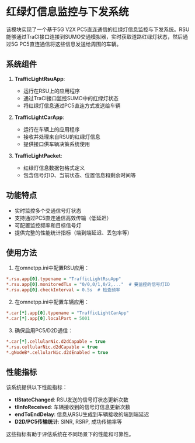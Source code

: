 # 红绿灯信息监控与下发系统

该模块实现了一个基于5G V2X PC5直连通信的红绿灯信息监控与下发系统。RSU能够通过TraCI接口连接到SUMO交通模拟器，实时获取道路红绿灯状态，然后通过5G PC5直连通信将这些信息发送给周围的车辆。

## 系统组件

1. **TrafficLightRsuApp**: 
   - 运行在RSU上的应用程序
   - 通过TraCI接口监控SUMO中的红绿灯状态
   - 将红绿灯信息通过PC5直连方式发送给车辆

2. **TrafficLightCarApp**:
   - 运行在车辆上的应用程序
   - 接收并处理来自RSU的红绿灯信息
   - 提供接口供车辆决策系统使用

3. **TrafficLightPacket**:
   - 红绿灯信息数据包格式定义
   - 包含信号灯ID、当前状态、位置信息和剩余时间等

## 功能特点

- 实时监控多个交通信号灯状态
- 支持通过PC5直连通信高效传输（低延迟）
- 可配置监控频率和目标信号灯
- 提供完整的性能统计指标（端到端延迟、丢包率等）

## 使用方法

1. 在omnetpp.ini中配置RSU应用：
```ini
*.rsu.app[0].typename = "TrafficLightRsuApp"
*.rsu.app[0].monitoredTLs = "0/0,0/1,0/2,..."  # 要监控的信号灯ID
*.rsu.app[0].checkInterval = 0.5s  # 检查频率
```

2. 在omnetpp.ini中配置车辆应用：
```ini
*.car[*].app[0].typename = "TrafficLightCarApp"
*.car[*].app[0].localPort = 5001
```

3. 确保启用PC5/D2D通信：
```ini
*.car[*].cellularNic.d2dCapable = true
*.rsu.cellularNic.d2dCapable = true
*.gNodeB*.cellularNic.d2dEnabled = true
```

## 性能指标

该系统提供以下性能指标：

- **tlStateChanged**: RSU发送的信号灯状态更新次数
- **tlInfoReceived**: 车辆接收到的信号灯信息更新次数
- **endToEndDelay**: 信息从RSU生成到车辆接收的端到端延迟
- **D2D/PC5传输统计**: SINR, RSRP, 成功传输率等

这些指标有助于评估系统在不同场景下的性能和可靠性。

